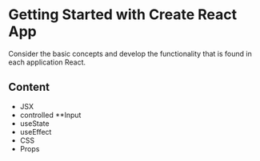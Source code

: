 # Getting Started with Create React App

Consider the basic concepts and develop the functionality that is found in each application React.

## Content

- JSX
- controlled **Input
- useState
- useEffect
- CSS
- Props


